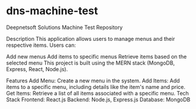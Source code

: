 # dns-machine-test
Deepnetsoft Solutions Machine Test Repository

Description
This application allows users to manage menus and their respective items. Users can:

Add new menus
Add items to specific menus
Retrieve items based on the selected menu
This project is built using the MERN stack (MongoDB, Express, React, Node.js).

Features
Add Menu: Create a new menu in the system.
Add Items: Add items to a specific menu, including details like the item's name and price.
Get Items: Retrieve a list of all items associated with a specific menu.
Tech Stack
Frontend: React.js
Backend: Node.js, Express.js
Database: MongoDB

